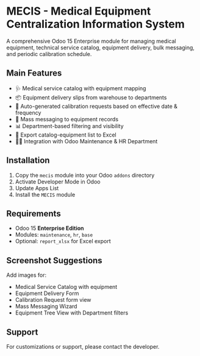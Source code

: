 MECIS - Medical Equipment Centralization Information System
=====================================================

A comprehensive Odoo 15 Enterprise module for managing medical equipment, technical service catalog, equipment delivery, bulk messaging, and periodic calibration schedule.

Main Features
-------------

- 🩺 Medical service catalog with equipment mapping
- 📦 Equipment delivery slips from warehouse to departments
- 🧪 Auto-generated calibration requests based on effective date & frequency
- 📢 Mass messaging to equipment records
- 📊 Department-based filtering and visibility
- 📁 Export catalog-equipment list to Excel
- 👨‍⚕️ Integration with Odoo Maintenance & HR Department

Installation
------------

1. Copy the `mecis` module into your Odoo `addons` directory
2. Activate Developer Mode in Odoo
3. Update Apps List
4. Install the `MECIS` module

Requirements
------------

- Odoo 15 **Enterprise Edition**
- Modules: `maintenance`, `hr`, `base`
- Optional: `report_xlsx` for Excel export

Screenshot Suggestions
----------------------

Add images for:
- Medical Service Catalog with equipment
- Equipment Delivery Form
- Calibration Request form view
- Mass Messaging Wizard
- Equipment Tree View with Department filters

Support
-------

For customizations or support, please contact the developer.
